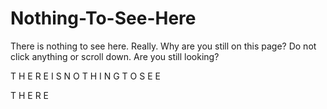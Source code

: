 # Nothing-To-See-Here
There is nothing to see here. Really. Why are you still on this page? Do not click anything or scroll down.
Are you still looking?



T H E R E I S N O T H I N G T O S E E



T H
   E
    R
      E
